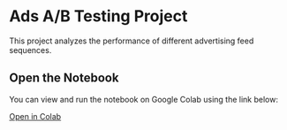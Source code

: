 # Ads A/B Testing Project

This project analyzes the performance of different advertising feed sequences.

## Open the Notebook

You can view and run the notebook on Google Colab using the link below:

[Open in Colab](https://colab.research.google.com/github/AmityaDive/AmityaDive/blob/master/Ads_A_B_Testing/Ads_A_B_Test.ipynb)

